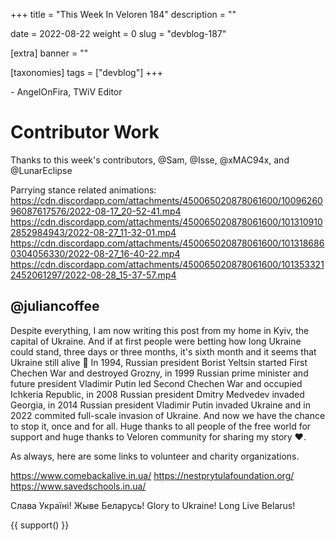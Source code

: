 +++
title = "This Week In Veloren 184"
description = ""

date = 2022-08-22
weight = 0
slug = "devblog-187"

[extra]
banner = ""

[taxonomies]
tags = ["devblog"]
+++



\- AngelOnFira, TWiV Editor

# Contributor Work

Thanks to this week's contributors, @Sam, @Isse, @xMAC94x, and @LunarEclipse

Parrying stance related animations:
https://cdn.discordapp.com/attachments/450065020878061600/1009626096087617576/2022-08-17_20-52-41.mp4
https://cdn.discordapp.com/attachments/450065020878061600/1013109102852984943/2022-08-27_11-32-01.mp4
https://cdn.discordapp.com/attachments/450065020878061600/1013186860304056330/2022-08-27_16-40-22.mp4
https://cdn.discordapp.com/attachments/450065020878061600/1013533212452061297/2022-08-28_15-37-57.mp4

## @juliancoffee

Despite everything, I am now writing this post from my home in Kyiv, the capital of Ukraine. And if at first people were betting how long Ukraine could stand, three days or three months, it's sixth month and it seems that Ukraine still alive 🙂
In 1994, Russian president Borist Yeltsin started First Chechen War and destroyed Grozny, in 1999 Russian prime minister and future president Vladimir Putin led Second Chechen War and occupied Ichkeria Republic, in 2008 Russian president Dmitry Medvedev invaded Georgia, in 2014 Russian president Vladimir Putin invaded Ukraine and in 2022 commited full-scale invasion of Ukraine. And now we have the chance to stop it, once and for all.
Huge thanks to all people of the free world for support and huge thanks to Veloren community for sharing my story ❤️.

As always, here are some links to volunteer and charity organizations.

https://www.comebackalive.in.ua/ https://nestprytulafoundation.org/ https://www.savedschools.in.ua/

Слава Україні! Жыве Беларусь!
Glory to Ukraine! Long Live Belarus! 

{{ support() }}
